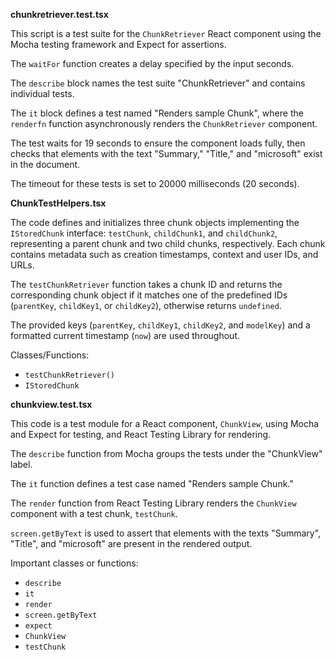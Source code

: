 **chunkretriever.test.tsx**

This script is a test suite for the `ChunkRetriever` React component using the Mocha testing framework and Expect for assertions. 

The `waitFor` function creates a delay specified by the input seconds.

The `describe` block names the test suite "ChunkRetriever" and contains individual tests.

The `it` block defines a test named "Renders sample Chunk", where the `renderfn` function asynchronously renders the `ChunkRetriever` component.

The test waits for 19 seconds to ensure the component loads fully, then checks that elements with the text "Summary," "Title," and "microsoft" exist in the document.

The timeout for these tests is set to 20000 milliseconds (20 seconds).

**ChunkTestHelpers.tsx**

The code defines and initializes three chunk objects implementing the `IStoredChunk` interface: `testChunk`, `childChunk1`, and `childChunk2`, representing a parent chunk and two child chunks, respectively. Each chunk contains metadata such as creation timestamps, context and user IDs, and URLs.

The `testChunkRetriever` function takes a chunk ID and returns the corresponding chunk object if it matches one of the predefined IDs (`parentKey`, `childKey1`, or `childKey2`), otherwise returns `undefined`.

The provided keys (`parentKey`, `childKey1`, `childKey2`, and `modelKey`) and a formatted current timestamp (`now`) are used throughout. 

Classes/Functions:
- `testChunkRetriever()`
- `IStoredChunk`

**chunkview.test.tsx**

This code is a test module for a React component, `ChunkView`, using Mocha and Expect for testing, and React Testing Library for rendering.

The `describe` function from Mocha groups the tests under the "ChunkView" label.

The `it` function defines a test case named "Renders sample Chunk."

The `render` function from React Testing Library renders the `ChunkView` component with a test chunk, `testChunk`.

`screen.getByText` is used to assert that elements with the texts "Summary", "Title", and "microsoft" are present in the rendered output.

Important classes or functions:
- `describe`
- `it`
- `render`
- `screen.getByText`
- `expect`
- `ChunkView`
- `testChunk`

